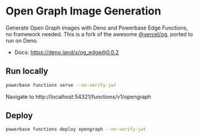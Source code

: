 # Open Graph Image Generation

Generate Open Graph images with Deno and Powerbase Edge Functions, no framework needed. This is a fork of the awesome [@vercel/og](https://www.npmjs.com/package/@vercel/og), ported to run on Deno.

- Docs: https://deno.land/x/og_edge@0.0.2

## Run locally

```bash
powerbase functions serve --no-verify-jwt
```

Navigate to http://localhost:54321/functions/v1/opengraph

## Deploy

```bash
powerbase functions deploy opengraph --no-verify-jwt
```
